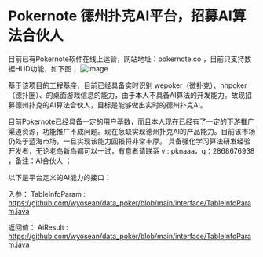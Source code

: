 # Pokernote 德州扑克AI平台，招募AI算法合伙人
目前已有Pokernote软件在线上运营，网站地址：pokernote.co ，目前只支持数据HUD功能，如下图；
![image](https://github.com/wyosean/data_poker/assets/9973784/22686241-206f-4b32-9b4e-ce237098b228)

基于该项目的工程基座，目前已经具备实时识别 wepoker（微扑克）、hhpoker（德扑圈）、的桌面游戏信息的能力，由于本人不具备AI算法的开发能力。故现招募德州扑克的AI算法合伙人，目标是能够做出实时的德州扑克AI。

目前Pokernote已经具备一定的用户基数，而且本人现在已经有了一定的下游推广渠道资源，功能推广不成问题。现在急缺实现德州扑克AI的产品能力。目前该市场仍处于蓝海市场，一旦实现该能力回报将非常丰厚。
具备强化学习算法研发经验开发者，无论老鸟新鸟都可以一试，有意者请联系 v : pknaaa，q：2868676938 ，备注：AI合伙人 ；

以下是平台定义的AI能力的接口： 

入参：
TableInfoParam :  https://github.com/wyosean/data_poker/blob/main/interface/TableInfoParam.java

返回值：
AiResult : https://github.com/wyosean/data_poker/blob/main/interface/TableInfoParam.java
